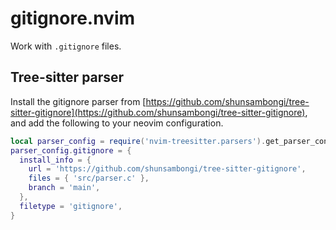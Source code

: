 # gitignore.nvim

Work with `.gitignore` files.

## Tree-sitter parser

Install the gitignore parser from [https://github.com/shunsambongi/tree-sitter-gitignore](https://github.com/shunsambongi/tree-sitter-gitignore), and add the following to your neovim configuration.

```lua
local parser_config = require('nvim-treesitter.parsers').get_parser_configs()
parser_config.gitignore = {
  install_info = {
    url = 'https://github.com/shunsambongi/tree-sitter-gitignore',
    files = { 'src/parser.c' },
    branch = 'main',
  },
  filetype = 'gitignore',
}
```
